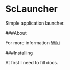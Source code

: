 ScLauncher
==========

Simple application launcher.

###About

For more information [Wiki](https://github.com/mrekin/ScLauncher/wiki)

###Installing

At first I need to fill docs.
